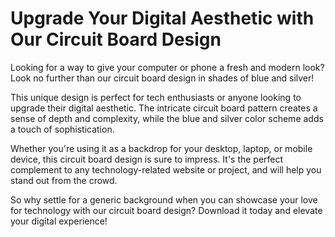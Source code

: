 <!--font:Open Sans-->

# Upgrade Your Digital Aesthetic with Our Circuit Board Design

Looking for a way to give your computer or phone a fresh and modern look? Look no further than our circuit board design in shades of blue and silver!

This unique design is perfect for tech enthusiasts or anyone looking to upgrade their digital aesthetic. The intricate circuit board pattern creates a sense of depth and complexity, while the blue and silver color scheme adds a touch of sophistication.

Whether you're using it as a backdrop for your desktop, laptop, or mobile device, this circuit board design is sure to impress. It's the perfect complement to any technology-related website or project, and will help you stand out from the crowd.

So why settle for a generic background when you can showcase your love for technology with our circuit board design? Download it today and elevate your digital experience!

<!--

Write me markdown content of website with wallpaper:

"An abstract circuit board pattern in shades of blue and silver"

The header of the page should not be copy of the text but rather a real content of the website which is using this wallpaper.


---


# Circuit Board Wallpaper

Looking for a sleek and modern wallpaper to give your computer or phone a new look? Check out our abstract circuit board pattern in shades of blue and silver!

This unique design is perfect for tech enthusiasts or anyone looking for a cool and contemporary wallpaper. The intricate circuit board pattern creates a sense of depth and complexity, while the blue and silver color scheme adds a touch of sophistication.

Whether you're using it as a background for your desktop, laptop, or mobile device, this circuit board wallpaper is sure to impress. So why wait? Download it today and give your device the upgrade it deserves!


---


Heading should not include word "wallpaper". The website should not be about the wallpaper itself, wallpaper is just a related background, rewrite whole content.


---


# Tech Enthusiasts Rejoice: Introducing Our Abstract Circuit Board Pattern

Looking for a fresh and modern background to spice up your computer or phone? Look no further than our abstract circuit board pattern in shades of blue and silver!

This unique design is perfect for tech enthusiasts or anyone looking for a cool and contemporary backdrop. The intricate circuit board pattern creates a sense of depth and complexity, while the blue and silver color scheme adds a touch of sophistication.

Whether you're using it as a background for your desktop, laptop, or mobile device, this circuit board pattern is sure to impress. It's the perfect complement to any technology-related website or project, and will help you stand out from the crowd.

So why settle for a boring background when you can showcase your love for technology with our abstract circuit board pattern? Download it today and give your device the upgrade it deserves!


---


Heading is too long, rewrite whole content.


---


# Elevate Your Tech Game with Our Abstract Circuit Board Pattern

Looking for a way to add some style and sophistication to your computer or phone? Check out our abstract circuit board pattern in shades of blue and silver!

This unique design is perfect for tech enthusiasts or anyone looking to elevate their digital experience. The intricate circuit board pattern creates a sense of depth and complexity, while the blue and silver color scheme adds a touch of modernity.

Whether you're using it as a backdrop for your desktop, laptop, or mobile device, this circuit board pattern is sure to impress. It's the perfect complement to any technology-related website or project, and will help you stand out from the crowd.

So why settle for a boring background when you can showcase your love for technology with our abstract circuit board pattern? Download it today and take your tech game to the next level!


---


Heading is too long, rewrite whole content.


---


# Upgrade Your Digital Aesthetic with Our Circuit Board Design

Looking for a way to give your computer or phone a fresh and modern look? Look no further than our circuit board design in shades of blue and silver!

This unique design is perfect for tech enthusiasts or anyone looking to upgrade their digital aesthetic. The intricate circuit board pattern creates a sense of depth and complexity, while the blue and silver color scheme adds a touch of sophistication.

Whether you're using it as a backdrop for your desktop, laptop, or mobile device, this circuit board design is sure to impress. It's the perfect complement to any technology-related website or project, and will help you stand out from the crowd.

So why settle for a generic background when you can showcase your love for technology with our circuit board design? Download it today and elevate your digital experience!


---


Write me a Google font which is best fitting for the website.

Pick from the list:
- Lobster
- Orbitron
- Montserrat
- IBM Plex Sans
- Alegreya
- Great Vibes
- Roboto
- Inter
- Futura
- Playfair Display
- Raleway
- Open Sans
- Poppins
- Lato
- Exo 2
- Barlow Condensed
- Dancing Script


Write just the font name nothing else.


---


Open Sans

-->
